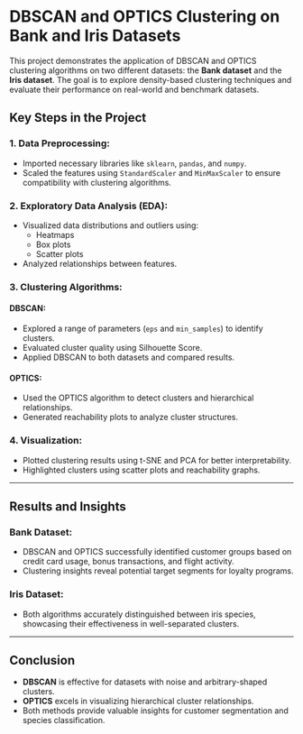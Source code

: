 # DBSCAN and OPTICS Clustering on Bank and Iris Datasets

This project demonstrates the application of DBSCAN and OPTICS clustering algorithms on two different datasets: the **Bank dataset** and the **Iris dataset**. The goal is to explore density-based clustering techniques and evaluate their performance on real-world and benchmark datasets.

## Key Steps in the Project

### 1. Data Preprocessing:
- Imported necessary libraries like `sklearn`, `pandas`, and `numpy`.
- Scaled the features using `StandardScaler` and `MinMaxScaler` to ensure compatibility with clustering algorithms.

### 2. Exploratory Data Analysis (EDA):
- Visualized data distributions and outliers using:
  - Heatmaps
  - Box plots
  - Scatter plots
- Analyzed relationships between features.

### 3. Clustering Algorithms:
#### **DBSCAN**:
- Explored a range of parameters (`eps` and `min_samples`) to identify clusters.
- Evaluated cluster quality using Silhouette Score.
- Applied DBSCAN to both datasets and compared results.

#### **OPTICS**:
- Used the OPTICS algorithm to detect clusters and hierarchical relationships.
- Generated reachability plots to analyze cluster structures.

### 4. Visualization:
- Plotted clustering results using t-SNE and PCA for better interpretability.
- Highlighted clusters using scatter plots and reachability graphs.

---

## Results and Insights

### Bank Dataset:
- DBSCAN and OPTICS successfully identified customer groups based on credit card usage, bonus transactions, and flight activity.
- Clustering insights reveal potential target segments for loyalty programs.

### Iris Dataset:
- Both algorithms accurately distinguished between iris species, showcasing their effectiveness in well-separated clusters.

---

## Conclusion
- **DBSCAN** is effective for datasets with noise and arbitrary-shaped clusters.
- **OPTICS** excels in visualizing hierarchical cluster relationships.
- Both methods provide valuable insights for customer segmentation and species classification.
